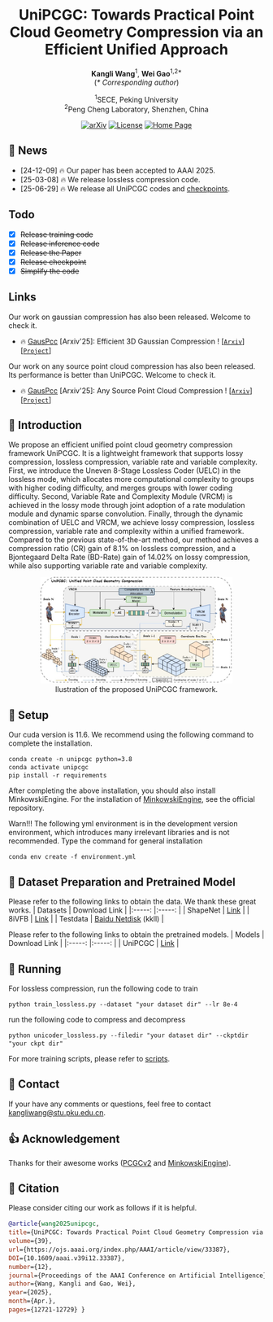 <h1 align="center">UniPCGC: Towards Practical Point Cloud Geometry Compression via an Efficient Unified Approach</h1>

<p align="center">
    <strong>Kangli Wang</strong><sup>1</sup>, <strong>Wei Gao</strong><sup>1,2*</sup><br>
    (<em>* Corresponding author</em>)
</p>

<p align="center">
    <sup>1</sup>SECE, Peking University<br>
    <sup>2</sup>Peng Cheng Laboratory, Shenzhen, China
</p>
<p align="center">
  <a href="https://arxiv.org/abs/2503.18541"><img src="https://img.shields.io/badge/Arxiv-2503.18541-b31b1b.svg?logo=arXiv" alt="arXiv"></a>
  <a href="https://github.com/Wangkkklll/UniPCGC?tab=MIT-1-ov-file"><img src="https://img.shields.io/badge/License-MIT-yellow" alt="License"></a>
  <a href="https://uni-pcgc.github.io/"><img src="https://img.shields.io/badge/Project_Page-UniPCGC-blue.svg" alt="Home Page"></a>
</p>

## 📣 News
- [24-12-09] 🔥 Our paper has been accepted to AAAI 2025.
- [25-03-08] 🔥 We release lossless compression code.
- [25-06-29] 🔥 We release all UniPCGC codes and [checkpoints](https://pan.baidu.com/s/1WsgMrXX3hmUvbuiPUZglHg?pwd=kkll).

## Todo
- [x] ~~Release training code~~ 
- [x] ~~Release inference code~~
- [x] ~~Release the Paper~~
- [x] ~~Release checkpoint~~
- [x] ~~Simplify the code~~

## Links
Our work on gaussian compression has also been released. Welcome to check it.
- 🔥 [GausPcc](https://gauspcc.github.io/) [Arxiv'25]: Efficient 3D Gaussian Compression ! [[`Arxiv`](https://arxiv.org/abs/2505.18197)] [[`Project`](https://gauspcc.github.io/)]  

Our work on any source point cloud compression has also been released. Its performance is better than UniPCGC. Welcome to check it.
- 🔥 [GausPcc](https://anypcc.github.io/) [Arxiv'25]: Any Source Point Cloud Compression ! [[`Arxiv`](https://arxiv.org/abs/2510.20331)] [[`Project`](https://anypcc.github.io/)]

## 📌 Introduction

We propose an efficient unified point cloud geometry compression framework UniPCGC. It is a lightweight framework that supports lossy compression, lossless compression, variable rate and variable complexity. First, we introduce the Uneven 8-Stage Lossless Coder (UELC) in the lossless mode, which allocates more computational complexity to groups with higher coding difficulty, and merges groups with lower coding difficulty. Second, Variable Rate and Complexity Module (VRCM) is achieved in the lossy mode through joint adoption of a rate modulation module and dynamic sparse convolution. Finally, through the dynamic combination of UELC and VRCM, we achieve lossy compression, lossless compression, variable rate and complexity within a unified framework. Compared to the previous state-of-the-art method, our method achieves a compression ratio (CR) gain of 8.1\% on lossless compression, and a Bjontegaard Delta Rate (BD-Rate) gain of 14.02\% on lossy compression, while also supporting variable rate and variable complexity.

<div align="center">
<img src="assets/unipcgc.jpg" width = 75% height = 75%/>
<br>
Ilustration of the proposed UniPCGC framework. 
</div>

## 🔑 Setup
Our cuda version is 11.6. We recommend using the following command to complete the installation.
```
conda create -n unipcgc python=3.8
conda activate unipcgc
pip install -r requirements
```
After completing the above installation, you should also install MinkowskiEngine. For the installation of [MinkowskiEngine](https://github.com/NVIDIA/MinkowskiEngine), see the official repository. 

Warn!!! The following yml environment is in the development version environment, which introduces many irrelevant libraries and is not recommended.
Type the command for general installation
```
conda env create -f environment.yml
```


## 🧩 Dataset Preparation and Pretrained Model
Please refer to the following links to obtain the data. We thank these great works.
| Datasets | Download Link | 
|:-----: |:-----: |
| ShapeNet | [Link](https://github.com/NJUVISION/SparsePCGC)  |
| 8iVFB | [Link](http://plenodb.jpeg.org/pc/8ilabs/)  |
| Testdata | [Baidu Netdisk](https://pan.baidu.com/s/1p3ubD5m0yGkmDMSK7pbxAQ?pwd=kkll) (kkll) |

Please refer to the following links to obtain the pretrained models.
| Models | Download Link | 
|:-----: |:-----: |
| UniPCGC | [Link](https://pan.baidu.com/s/1WsgMrXX3hmUvbuiPUZglHg?pwd=kkll)  |

## 🚀 Running
For lossless compression, run the following code to train
```
python train_lossless.py --dataset "your dataset dir" --lr 8e-4
```
run the following code to compress and decompress  
```
python unicoder_lossless.py --filedir "your dataset dir" --ckptdir "your ckpt dir"
```
For more training scripts, please refer to [scripts](./script).

## 🔎 Contact
If your have any comments or questions, feel free to contact [kangliwang@stu.pku.edu.cn](kangliwang@stu.pku.edu.cn).

## 👍 Acknowledgement
Thanks for their awesome works ([PCGCv2](https://github.com/NJUVISION/PCGCv2) and [MinkowskiEngine](https://github.com/NVIDIA/MinkowskiEngine)).

## 📘 Citation
Please consider citing our work as follows if it is helpful.
```bibtex
@article{wang2025unipcgc,
title={UniPCGC: Towards Practical Point Cloud Geometry Compression via an Efficient Unified Approach},
volume={39},
url={https://ojs.aaai.org/index.php/AAAI/article/view/33387},
DOI={10.1609/aaai.v39i12.33387},
number={12},
journal={Proceedings of the AAAI Conference on Artificial Intelligence},
author={Wang, Kangli and Gao, Wei},
year={2025},
month={Apr.},
pages={12721-12729} }
```
